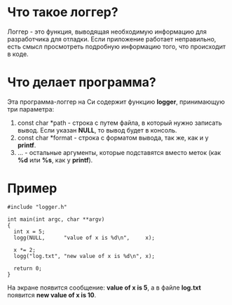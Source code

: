 # Что такое логгер?
Логгер - это функция, выводящая необходимую информацию для разработчика для отладки. Если приложение работает неправильно, есть смысл просмотреть подробную информацию того, что происходит в коде.

# Что делает программа?
Эта программа-логгер на Си содержит функцию **logger**, принимающую три параметра:
1. const char \*path - строка с путем файла, в который нужно записать вывод. Если указан **NULL**, то вывод будет в консоль.
2. const char \*format - строка с форматом вывода, так же, как и у **printf**.
3. ... - остальные аргументы, которые подставятся вместо меток (как **%d** или **%s**, как у **printf**).

# Пример
```
#include "logger.h"

int main(int argc, char **argv)
{
  int x = 5;
  logg(NULL,      "value of x is %d\n",     x);

  x *= 2;
  logg("log.txt", "new value of x is %d\n", x);

  return 0;
}
```

На экране появится сообщение: **value of x is 5**, а в файле **log.txt** появится **new value of x is 10**.
